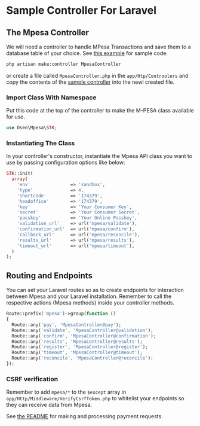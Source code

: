 # Sample Controller For Laravel
## The Mpesa Controller
We will need a controller to handle MPesa Transactions and save them to a database table of your choice. See [this example](examples/MpesaController.php) for sample code.

```bash
php artisan make:controller MpesaController
```
or create a file called `MpesaController.php` in the `app/Htp/Controolers` and copy the contents of the [sample controller](examples/MpesaController.php) into the newl created file.

### Import Class With Namespace
Put this code at the top of the controller to make the M-PESA class available for use.

```php
use Osen\Mpesa\STK;
```

### Instantiating The Class
In your controller's constructor, instantiate the Mpesa API class you want to use by passing configuration options like below: 

```php
STK::init(
  array(
    'env'               => 'sandbox',
    'type'              => 4,
    'shortcode'         => '174379',
    'headoffice'        => '174379',
    'key'               => 'Your Consumer Key',
    'secret'            => 'Your Consumer Secret',
    'passkey'           => 'Your Online Passkey',
    'validation_url'    => url('mpesa/validate'),
    'confirmation_url'  => url('mpesa/confirm'),
    'callback_url'      => url('mpesa/reconcile'),
    'results_url'       => url('mpesa/results'),
    'timeout_url'       => url('mpesa/timeout'),
  )
);
```

## Routing and Endpoints

You can set your Laravel routes so as to create endpoints for interaction between Mpesa and your Laravel installation. Remember to call the respective actions (Mpesa methods) inside your controller methods.

```php
Route::prefix('mpesa')->group(function ()
{
  Route::any('pay', 'MpesaController@pay');
  Route::any('validate', 'MpesaController@validation');
  Route::any('confirm', 'MpesaController@confirmation');
  Route::any('results', 'MpesaController@results');
  Route::any('register', 'MpesaController@register');
  Route::any('timeout', 'MpesaController@timeout');
  Route::any('reconcile', 'MpesaController@reconcile');
});
```

### CSRF verification
Remember to add `mpesa/*` to the `$except` array in `app/Http/Middleware/VerifyCsrfToken.php` to whitelist your endpoints so they can receive data from Mpesa.


See [the README](README.md) for making and processing payment requests.
